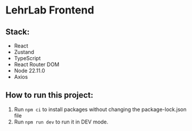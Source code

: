 # LehrLab Frontend

## Stack:
 - React
 - Zustand
 - TypeScript
 - React Router DOM
 - Node 22.11.0
 - Axios

## How to run this project:
 1. Run `npm ci` to install packages without changing the package-lock.json file
 2. Run `npm run dev` to run it in DEV mode. 